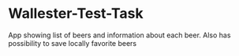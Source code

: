 # Wallester-Test-Task

App showing list of beers and information about each beer.
Also has possibility to save locally favorite beers
